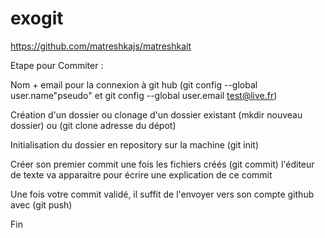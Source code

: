 # exogit

https://github.com/matreshkajs/matreshkait


Etape pour Commiter :

Nom + email pour la connexion à git hub (git config --global user.name"pseudo" et git config --global user.email test@live.fr)

Création d'un dossier ou clonage d'un dossier existant (mkdir nouveau dossier) ou (git clone adresse du dépot)

Initialisation du dossier en repository sur la machine (git init)

Créer son premier commit une fois les fichiers créés (git commit) l'éditeur de texte va apparaitre pour écrire une explication de ce commit

Une fois votre commit validé, il suffit de l'envoyer vers son compte github avec (git push)

Fin